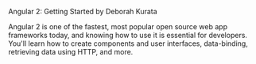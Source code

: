 Angular 2: Getting Started
by Deborah Kurata

Angular 2 is one of the fastest, most popular open source web app frameworks today, and knowing how to use it is essential for developers. You'll learn how to create components and user interfaces, data-binding, retrieving data using HTTP, and more.
